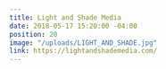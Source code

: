 ```yaml
---
title: Light and Shade Media
date: 2018-05-17 15:20:00 -04:00
position: 20
image: "/uploads/LIGHT_AND_SHADE.jpg"
link: https://lightandshademedia.com/
---
```


